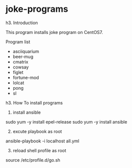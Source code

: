 # joke-programs

h3. Introduction

This program installs joke program on CentOS7.  

Program list

- asciiquarium
- beer-mug
- cmatrix
- cowsay
- figlet
- fortune-mod
- lolcat
- pong
- sl

h3. How To install programs

1. install ansible 

sudo yum -y install epel-release
sudo yum -y install ansible

2. excute playbook as root

ansible-playbook -i localhost all.yml

3. reload shell profile as root

source /etc/profile.d/go.sh
